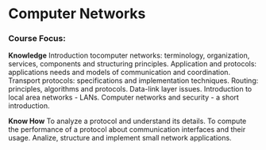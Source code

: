 # Computer Networks

### Course Focus:

**Knowledge**
  Introduction tocomputer networks: terminology, organization, services, components and structuring principles.
  Application and protocols: applications needs and models of communication and coordination.
  Transport protocols: specifications and implementation techniques.
  Routing: principles, algorithms and protocols.
  Data-link layer issues.
  Introduction to local area networks - LANs.
  Computer networks and security - a short introduction.

**Know How**
  To analyze a protocol and understand its details.
  To compute the performance of a protocol about communication interfaces and their usage.
  Analize, structure and implement small network applications.